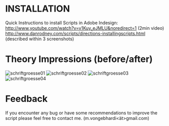 # INSTALLATION

Quick Instructions to install Scripts in Adobe Indesign:
http://www.youtube.com/watch?v=v1Kuy_eJMLU&noredirect=1 (2min video)
http://www.danrodney.com/scripts/directions-installingscripts.html (described within 3 screenshots)


# Theory Impressions (before/after)
![schriftgroesse01](http://vongebhardi.de/variables_of_type/Bilder/schriftgroesse_01.png)
![schriftgroesse02](http://vongebhardi.de/variables_of_type/Bilder/schriftgroesse_02.png)
![schriftgroesse03](http://vongebhardi.de/variables_of_type/Bilder/schriftgroesse_03.png)
![schriftgroesse04](http://vongebhardi.de/variables_of_type/Bilder/schriftgroesse_04.png)

# Feedback
If you encounter any bug or have some recommendations to improve the script please feel free to contact me. (m.vongebhardi<ät>gmail.com)
